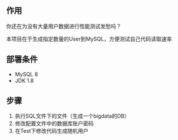 ## 作用

你还在为没有大量用户数据进行性能测试发愁吗？

本项目在于生成指定数量的User到MySQL，方便测试自己代码读取速率

## 部署条件

- MySQL 8
- JDK 1.8

## 步骤

1. 执行SQL文件下的文件（生成一个bigdata的DB）
2. 修改配置文件中的数据库账户密码
3. 在Test下修改代码生成随机用户
